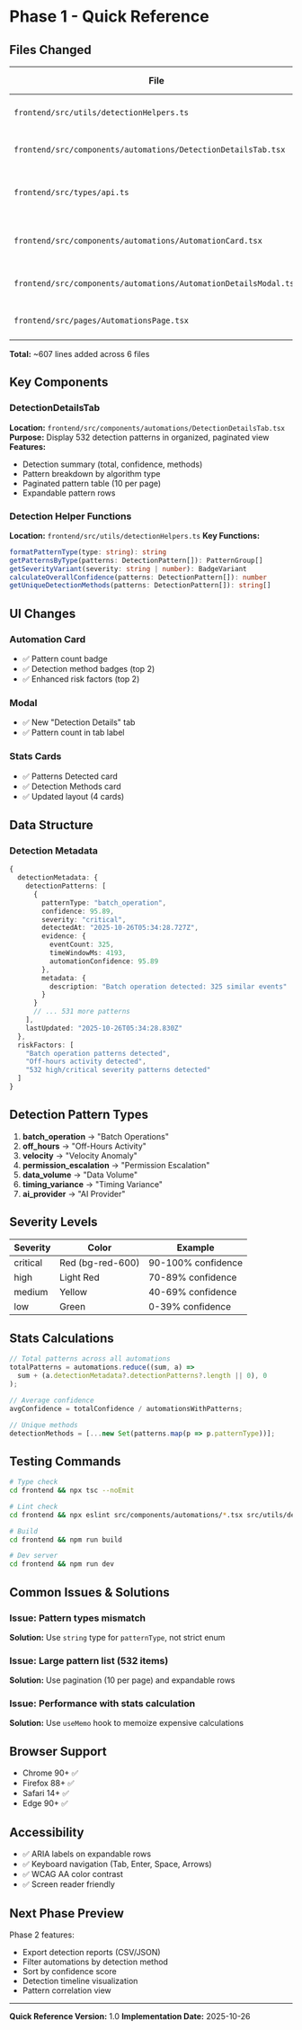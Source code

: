 # Phase 1 - Quick Reference

## Files Changed

| File | Lines Added | Purpose |
|------|-------------|---------|
| `frontend/src/utils/detectionHelpers.ts` | 224 | Detection pattern utilities |
| `frontend/src/components/automations/DetectionDetailsTab.tsx` | 274 | Detection details tab component |
| `frontend/src/types/api.ts` | +18 | Added detection metadata types |
| `frontend/src/components/automations/AutomationCard.tsx` | +35 | Added pattern badges & risk factors |
| `frontend/src/components/automations/AutomationDetailsModal.tsx` | +6 | Added detection tab |
| `frontend/src/pages/AutomationsPage.tsx` | +50 | Added detection stats |

**Total:** ~607 lines added across 6 files

## Key Components

### DetectionDetailsTab
**Location:** `frontend/src/components/automations/DetectionDetailsTab.tsx`
**Purpose:** Display 532 detection patterns in organized, paginated view
**Features:**
- Detection summary (total, confidence, methods)
- Pattern breakdown by algorithm type
- Paginated pattern table (10 per page)
- Expandable pattern rows

### Detection Helper Functions
**Location:** `frontend/src/utils/detectionHelpers.ts`
**Key Functions:**
```typescript
formatPatternType(type: string): string
getPatternsByType(patterns: DetectionPattern[]): PatternGroup[]
getSeverityVariant(severity: string | number): BadgeVariant
calculateOverallConfidence(patterns: DetectionPattern[]): number
getUniqueDetectionMethods(patterns: DetectionPattern[]): string[]
```

## UI Changes

### Automation Card
- ✅ Pattern count badge
- ✅ Detection method badges (top 2)
- ✅ Enhanced risk factors (top 2)

### Modal
- ✅ New "Detection Details" tab
- ✅ Pattern count in tab label

### Stats Cards
- ✅ Patterns Detected card
- ✅ Detection Methods card
- ✅ Updated layout (4 cards)

## Data Structure

### Detection Metadata
```typescript
{
  detectionMetadata: {
    detectionPatterns: [
      {
        patternType: "batch_operation",
        confidence: 95.89,
        severity: "critical",
        detectedAt: "2025-10-26T05:34:28.727Z",
        evidence: {
          eventCount: 325,
          timeWindowMs: 4193,
          automationConfidence: 95.89
        },
        metadata: {
          description: "Batch operation detected: 325 similar events"
        }
      }
      // ... 531 more patterns
    ],
    lastUpdated: "2025-10-26T05:34:28.830Z"
  },
  riskFactors: [
    "Batch operation patterns detected",
    "Off-hours activity detected",
    "532 high/critical severity patterns detected"
  ]
}
```

## Detection Pattern Types

1. **batch_operation** → "Batch Operations"
2. **off_hours** → "Off-Hours Activity"
3. **velocity** → "Velocity Anomaly"
4. **permission_escalation** → "Permission Escalation"
5. **data_volume** → "Data Volume"
6. **timing_variance** → "Timing Variance"
7. **ai_provider** → "AI Provider"

## Severity Levels

| Severity | Color | Example |
|----------|-------|---------|
| critical | Red (bg-red-600) | 90-100% confidence |
| high | Light Red | 70-89% confidence |
| medium | Yellow | 40-69% confidence |
| low | Green | 0-39% confidence |

## Stats Calculations

```typescript
// Total patterns across all automations
totalPatterns = automations.reduce((sum, a) => 
  sum + (a.detectionMetadata?.detectionPatterns?.length || 0), 0
);

// Average confidence
avgConfidence = totalConfidence / automationsWithPatterns;

// Unique methods
detectionMethods = [...new Set(patterns.map(p => p.patternType))];
```

## Testing Commands

```bash
# Type check
cd frontend && npx tsc --noEmit

# Lint check
cd frontend && npx eslint src/components/automations/*.tsx src/utils/detectionHelpers.ts

# Build
cd frontend && npm run build

# Dev server
cd frontend && npm run dev
```

## Common Issues & Solutions

### Issue: Pattern types mismatch
**Solution:** Use `string` type for `patternType`, not strict enum

### Issue: Large pattern list (532 items)
**Solution:** Use pagination (10 per page) and expandable rows

### Issue: Performance with stats calculation
**Solution:** Use `useMemo` hook to memoize expensive calculations

## Browser Support

- Chrome 90+ ✅
- Firefox 88+ ✅
- Safari 14+ ✅
- Edge 90+ ✅

## Accessibility

- ✅ ARIA labels on expandable rows
- ✅ Keyboard navigation (Tab, Enter, Space, Arrows)
- ✅ WCAG AA color contrast
- ✅ Screen reader friendly

## Next Phase Preview

Phase 2 features:
- Export detection reports (CSV/JSON)
- Filter automations by detection method
- Sort by confidence score
- Detection timeline visualization
- Pattern correlation view

---

**Quick Reference Version:** 1.0
**Implementation Date:** 2025-10-26
